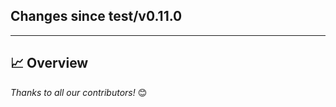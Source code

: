 ## Changes since test/v0.11.0
---
## :chart_with_upwards_trend: Overview


_Thanks to all our contributors!_ 😊
